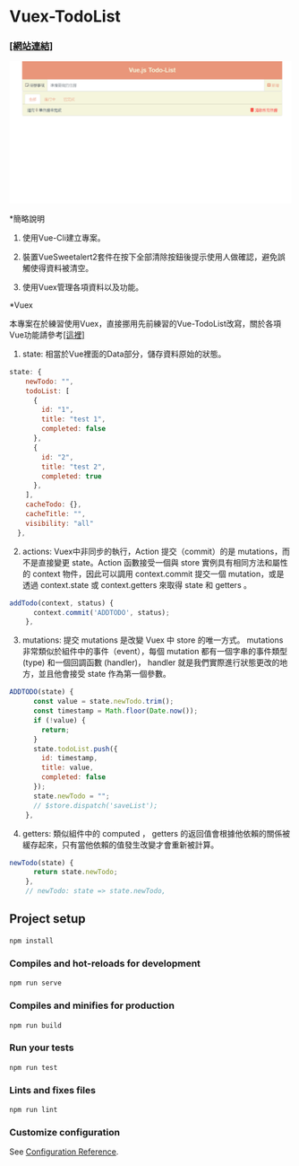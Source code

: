 # Vuex-TodoList

### [[網站連結]](https://kuaruou.github.io/Vuex-TodoList/#/) ###

![image](https://github.com/Kuaruou/Vue-TodoList/blob/master/TodoList.gif)

*簡略說明

1. 使用Vue-Cli建立專案。

2. 裝置VueSweetalert2套件在按下全部清除按鈕後提示使用人做確認，避免誤觸使得資料被清空。

3. 使用Vuex管理各項資料以及功能。

*Vuex

本專案在於練習使用Vuex，直接挪用先前練習的Vue-TodoList改寫，關於各項Vue功能請參考[[這裡]](https://github.com/Kuaruou/Vue-TodoList)
    
1. state: 相當於Vue裡面的Data部分，儲存資料原始的狀態。

```javascript
state: {
    newTodo: "",
    todoList: [
      {
        id: "1",
        title: "test 1",
        completed: false
      },
      {
        id: "2",
        title: "test 2",
        completed: true
      },
    ],
    cacheTodo: {},
    cacheTitle: "",
    visibility: "all"
  },
```

2. actions: Vuex中非同步的執行，Action 提交（commit）的是 mutations，而不是直接變更 state。Action 函數接受一個與 store 實例具有相同方法和屬性的 context 物件，因此可以調用 context.commit 提交一個 mutation，或是透過 context.state 或 context.getters 來取得 state 和 getters 。

```javascript
addTodo(context, status) {
      context.commit('ADDTODO', status);
    },
```

3. mutations: 提交 mutations 是改變 Vuex 中 store 的唯一方式。 mutations 非常類似於組件中的事件（event），每個 mutation 都有一個字串的事件類型 (type) 和一個回調函數 (handler)， handler 就是我們實際進行狀態更改的地方，並且他會接受 state 作為第一個參數。

```javascript
ADDTODO(state) {
      const value = state.newTodo.trim();
      const timestamp = Math.floor(Date.now());
      if (!value) {
        return;
      }
      state.todoList.push({
        id: timestamp,
        title: value,
        completed: false
      });
      state.newTodo = "";
      // $store.dispatch('saveList');
    },
```

4. getters: 類似組件中的 computed ， getters 的返回值會根據他依賴的關係被緩存起來，只有當他依賴的值發生改變才會重新被計算。

```javascript
newTodo(state) {
      return state.newTodo;
    },
    // newTodo: state => state.newTodo,
```


## Project setup
```
npm install
```

### Compiles and hot-reloads for development
```
npm run serve
```

### Compiles and minifies for production
```
npm run build
```

### Run your tests
```
npm run test
```

### Lints and fixes files
```
npm run lint
```

### Customize configuration
See [Configuration Reference](https://cli.vuejs.org/config/).

